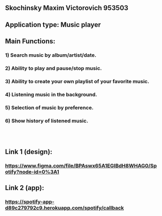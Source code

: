 ## Skochinsky Maxim Victorovich 953503

## Application type: Music player

## Main Functions:
### 1) Search music by album/artist/date.
### 2) Ability to play and pause/stop music.
### 3) Ability to create your own playlist of your favorite music.
### 4) Listening music in the background.
### 5) Selection of music by preference.
### 6) Show history of listened music.

<br />
<br />

 
## Link 1 (design): 
### https://www.figma.com/file/BPAswx65A1EGIBdH8WHAG0/Spotify?node-id=0%3A1

## Link 2 (app):
### https://spotify-app-d89c279792c9.herokuapp.com/spotify/callback

